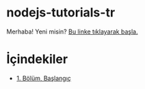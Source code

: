 # nodejs-tutorials-tr

Merhaba! Yeni misin?
[Bu linke tıklayarak başla.](./Beginning.md)

İçindekiler
===========

- [1. Bölüm, Başlangıç](./Beginning.md)
